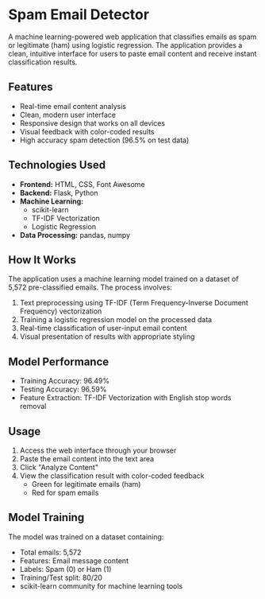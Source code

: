 # Spam Email Detector

A machine learning-powered web application that classifies emails as spam or legitimate (ham) using logistic regression. The application provides a clean, intuitive interface for users to paste email content and receive instant classification results.

## Features

- Real-time email content analysis
- Clean, modern user interface
- Responsive design that works on all devices
- Visual feedback with color-coded results
- High accuracy spam detection (96.5% on test data)

## Technologies Used

- **Frontend:** HTML, CSS, Font Awesome
- **Backend:** Flask, Python
- **Machine Learning:** 
  - scikit-learn
  - TF-IDF Vectorization
  - Logistic Regression
- **Data Processing:** pandas, numpy

## How It Works

The application uses a machine learning model trained on a dataset of 5,572 pre-classified emails. The process involves:

1. Text preprocessing using TF-IDF (Term Frequency-Inverse Document Frequency) vectorization
2. Training a logistic regression model on the processed data
3. Real-time classification of user-input email content
4. Visual presentation of results with appropriate styling

## Model Performance

- Training Accuracy: 96.49%
- Testing Accuracy: 96.59%
- Feature Extraction: TF-IDF Vectorization with English stop words removal

## Usage

1. Access the web interface through your browser
2. Paste the email content into the text area
3. Click "Analyze Content"
4. View the classification result with color-coded feedback
   - Green for legitimate emails (ham)
   - Red for spam emails

## Model Training

The model was trained on a dataset containing:
- Total emails: 5,572
- Features: Email message content
- Labels: Spam (0) or Ham (1)
- Training/Test split: 80/20
- scikit-learn community for machine learning tools
